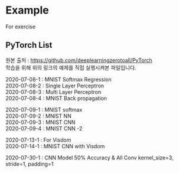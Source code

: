 # Example
For exercise

PyTorch List
---------------------

원본 출처 : <https://github.com/deeplearningzerotoall/PyTorch>    
학습을 위해 위의 링크의 예제를 직접 실행시켜본 파일입니다.

2020-07-08-1 : MNIST Softmax Regression   
2020-07-08-2 : Single Layer Perceptron    
2020-07-08-3 : Multi Layer Perceptron   
2020-07-08-4 : MNIST Back propagation   

2020-07-09-1 : MNIST softmax  
2020-07-09-2 : MNIST NN   
2020-07-09-3 : MNIST CNN  
2020-07-09-4 : MNIST CNN -2   

2020-07-13-1 : For Visdom   
2020-07-14-1 : MNIST CNN with Visdom


2020-07-30-1 : CNN Model 50% Accuracy 
              & All Conv kernel_size=3, stride=1, padding=1
